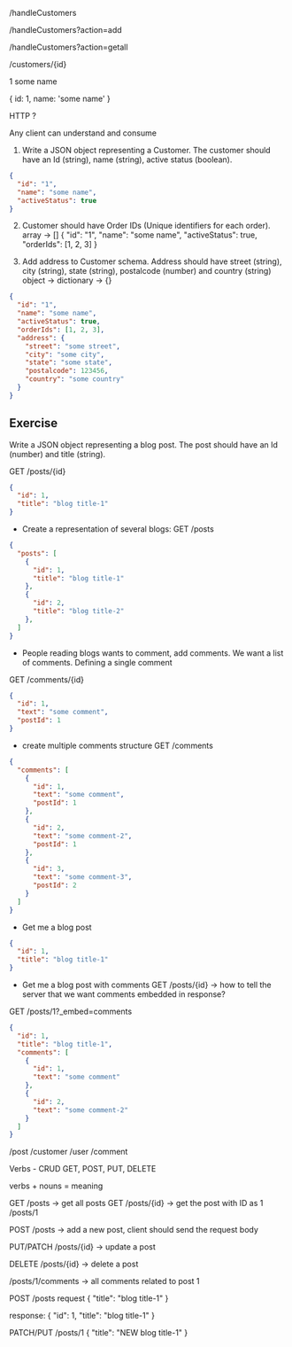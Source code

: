 
/handleCustomers


/handleCustomers?action=add

/handleCustomers?action=getall


/customers/{id}

<customer>
  <id>1</id>
  <name>some name</name>
</customer>

{
  id: 1,
  name: 'some name'
}

HTTP ?

Any client can understand and consume




1. Write a JSON object representing a Customer. The customer should have an Id (string), name (string), active status (boolean).

```json
{
  "id": "1",
  "name": "some name",
  "activeStatus": true
}
```

2. Customer should have Order IDs (Unique identifiers for each order).
array -> []
{
  "id": "1",
  "name": "some name",
  "activeStatus": true,
  "orderIds": [1, 2, 3]
}

3. Add address to Customer schema. Address should have street (string), city (string), state (string), postalcode (number) and country (string)
object -> dictionary -> {}

```json
{
  "id": "1",
  "name": "some name",
  "activeStatus": true,
  "orderIds": [1, 2, 3],
  "address": {
    "street": "some street",
    "city": "some city",
    "state": "some state",
    "postalcode": 123456,
    "country": "some country"
  }
}
```

Exercise
------------
Write a JSON object representing a blog post. The post should have an Id (number) and title (string).

GET /posts/{id}
```json
{
  "id": 1,
  "title": "blog title-1"
}
```

- Create a representation of several blogs:
GET /posts

```json
{
  "posts": [
    {
      "id": 1,
      "title": "blog title-1"
    },
    {
      "id": 2,
      "title": "blog title-2"
    },
  ]
}
```

- People reading blogs wants to comment, add comments. We want a list of comments. Defining a single comment

GET /comments/{id}

```json
{
  "id": 1,
  "text": "some comment",
  "postId": 1
}
```

- create multiple comments structure
GET /comments
```json
{
  "comments": [
    {
      "id": 1,
      "text": "some comment",
      "postId": 1
    },
    {
      "id": 2,
      "text": "some comment-2",
      "postId": 1
    },
    {
      "id": 3,
      "text": "some comment-3",
      "postId": 2
    }
  ]
}
```

- Get me a blog post
```json
{
  "id": 1,
  "title": "blog title-1"
}
```

- Get me a blog post with comments
GET /posts/{id} -> how to tell the server that we want comments embedded in response?

GET /posts/1?_embed=comments

```json
{
  "id": 1,
  "title": "blog title-1",
  "comments": [
    {
      "id": 1,
      "text": "some comment"
    },
    {
      "id": 2,
      "text": "some comment-2"
    }
  ]
}
```


/post
/customer
/user
/comment

Verbs - CRUD
GET, POST, PUT, DELETE

verbs + nouns = meaning

GET /posts -> get all posts
GET /posts/{id} -> get the post with ID as 1
    /posts/1

POST /posts -> add a new post, client should send the request body

PUT/PATCH /posts/{id} -> update a post

DELETE /posts/{id} -> delete a post

/posts/1/comments -> all comments related to post 1


POST /posts
request 
{
  "title": "blog title-1"
}

response:
{
  "id": 1,
  "title": "blog title-1"
}

PATCH/PUT /posts/1
{
  "title": "NEW blog title-1"
}